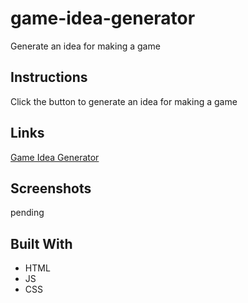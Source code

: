 # game-idea-generator
Generate an idea for making a game

## Instructions
Click the button to generate an idea for making a game


## Links 
[Game Idea Generator]()

## Screenshots
pending

## Built With
* HTML
* JS
* CSS
